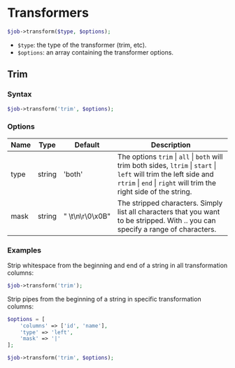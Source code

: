 # Transformers
```php
$job->transform($type, $options);
```
* `$type`: the type of the transformer (trim, etc).
* `$options`: an array containing the transformer options.


## Trim
### Syntax
```php
$job->transform('trim', $options);
```
### Options
| Name | Type   | Default | Description |
| ---- | ------ |-------- | ----------- |
| type | string | 'both' | The options `trim` &#124; `all` &#124; `both` will trim both sides, `ltrim` &#124; `start` &#124; `left` will trim the left side and `rtrim` &#124; `end` &#124; `right` will trim the right side of the string.  |
| mask | string | "&nbsp;\t\n\r\0\x0B" | The stripped characters. Simply list all characters that you want to be stripped. With .. you can specify a range of characters. |

### Examples
Strip whitespace from the beginning and end of a string in all transformation columns:
```php
$job->transform('trim');
```
Strip pipes from the beginning of a string in specific transformation columns:
```php
$options = [
    'columns' => ['id', 'name'],
    'type' => 'left',
    'mask' => '|'
];

$job->transform('trim', $options);
```

